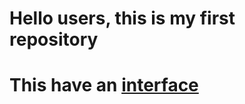 # Hello users, this is my first repository
# This have an [interface](https://xjgoes00.github.io/) 
